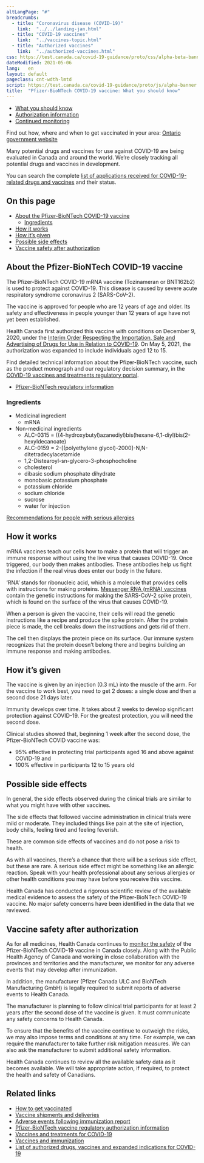 ```yaml
---
altLangPage: "#"
breadcrumbs:
  - title: "Coronavirus disease (COVID-19)"
    link:  "../../landing-jan.html"
  - title: "COVID-19 vaccines"
    link:  "../vaccines-topic.html"
  - title: "Authorized vaccines"
    link:  "../authorized-vaccines.html"
css: https://test.canada.ca/covid-19-guidance/proto/css/alpha-beta-banner.css
dateModified: 2021-05-06
lang:   en
layout: default
pageclass: cnt-wdth-lmtd
script: https://test.canada.ca/covid-19-guidance/proto/js/alpha-banner.js
title:  "Pfizer-BioNTech COVID-19 vaccine: What you should know"
---
```

<div class="gc-stp-stp">
  <div class="row">
    <ul class="toc lst-spcd col-md-12">
      <li class="col-md-4 col-sm-6">
        <a class="list-group-item cust-active active" href="pfizer-biontech.html">What you should know</a>
      </li>
      <li class="col-md-4 col-sm-6">
        <a class="list-group-item" href="pfizer-biontech/authorization.html">Authorization information</a>
      </li>
      <li class="col-md-4 col-sm-6">
        <a class="list-group-item" href="pfizer-biontech/monitoring.html">Continued monitoring</a>
      </li>
    </ul>
  </div>
</div>
<div class="alert alert-info">
  <p>Find out how, where and when to get vaccinated in your area: <a href="https://covid-19.ontario.ca/get-covid-19-vaccine" rel="external">Ontario government website</a>
  </p>
</div>
Many potential drugs and vaccines for use against COVID-19 are being evaluated in Canada and around the world. We’re closely tracking all potential drugs and vaccines in development.

You can search the complete [list of applications received for COVID-19-related drugs and vaccines](https://www.canada.ca/en/health-canada/services/drugs-health-products/covid19-industry/drugs-vaccines-treatments/authorization/applications.html) and their status.

## On this page
- [About the Pfizer-BioNTech COVID-19 vaccine](#about-the-pfizer-biontech-covid-19-vaccine)
  - [Ingredients](#ingredients)
- [How it works](#how-it-works)
- [How it’s given](#how-its-given)
- [Possible side effects](#possible-side-effects)
- [Vaccine safety after authorization](#vaccine-safety-after-authorization)

## About the Pfizer-BioNTech COVID-19 vaccine

The Pfizer-BioNTech COVID-19 mRNA vaccine (Tozinameran or BNT162b2) is used to protect against COVID-19. This disease is caused by severe acute respiratory syndrome coronavirus 2 (SARS-CoV-2).

The vaccine is approved for people who are 12 years of age and older. Its safety and effectiveness in people younger than 12 years of age have not yet been established.

Health Canada first authorized this vaccine with conditions on December 9, 2020, under the [Interim Order Respecting the Importation, Sale and Advertising of Drugs for Use in Relation to COVID-19](https://www.canada.ca/en/health-canada/services/drugs-health-products/covid19-industry/drugs-vaccines-treatments/interim-order-import-sale-advertising-drugs/note.html). On May 5, 2021, the authorization was expanded to include individuals aged 12 to 15.

Find detailed technical information about the Pfizer-BioNTech vaccine, such as the product monograph and our regulatory decision summary, in the <a href="https://covid-vaccine.canada.ca">COVID-19 vaccines and treatments regulatory portal</a>.

<ul class="list-inline mrgn-bttm-xl">
  <li>
    <a href="https://covid-vaccine.canada.ca/pfizer-biontech-covid-19-vaccine/product-details" class="btn btn-primary">Pfizer-BioNTech regulatory information</a>
  </li>
</ul>

### Ingredients
* Medicinal ingredient
  * mRNA
* Non-medicinal ingredients
  * ALC-0315 = ((4-hydroxybutyl)azanediyl)bis(hexane-6,1-diyl)bis(2-hexyldecanoate)
  * ALC-0159 = 2-[(polyethylene glycol)-2000]-N,N-ditetradecylacetamide
  * 1,2-Distearoyl-sn-glycero-3-phosphocholine
  * cholesterol
  * dibasic sodium phosphate dihydrate
  * monobasic potassium phosphate
  * potassium chloride
  * sodium chloride
  * sucrose
  * water for injection

[Recommendations for people with serious allergies](https://healthycanadians.gc.ca/recall-alert-rappel-avis/hc-sc/2020/74543a-eng.php)

## How it works

mRNA vaccines teach our cells how to make a protein that will trigger an immune response without using the live virus that causes COVID-19. Once triggered, our body then makes antibodies. These antibodies help us fight the infection if the real virus does enter our body in the future.

‘RNA’ stands for ribonucleic acid, which is a molecule that provides cells with instructions for making proteins. [Messenger RNA (mRNA) vaccines](https://www.canada.ca/en/health-canada/services/drugs-health-products/covid19-industry/drugs-vaccines-treatments/vaccines/type-mrna.html) contain the genetic instructions for making the SARS-CoV-2 spike protein, which is found on the surface of the virus that causes COVID-19.

When a person is given the vaccine, their cells will read the genetic instructions like a recipe and produce the spike protein. After the protein piece is made, the cell breaks down the instructions and gets rid of them.

The cell then displays the protein piece on its surface. Our immune system recognizes that the protein doesn’t belong there and begins building an immune response and making antibodies.

## How it’s given

The vaccine is given by an injection (0.3 mL) into the muscle of the arm. For the vaccine to work best, you need to get 2 doses: a single dose and then a second dose 21 days later.

Immunity develops over time. It takes about 2 weeks to develop significant protection against COVID-19. For the greatest protection, you will need the second dose.

Clinical studies showed that, beginning 1 week after the second dose, the Pfizer-BioNTech COVID vaccine was:
* 95% effective in protecting trial participants aged 16 and above against COVID-19 and </li>
* 100% effective in participants 12 to 15 years old </li>

## Possible side effects

In general, the side effects observed during the clinical trials are similar to what you might have with other vaccines.

The side effects that followed vaccine administration in clinical trials were mild or moderate. They included things like pain at the site of injection, body chills, feeling tired and feeling feverish.

These are common side effects of vaccines and do not pose a risk to health.

As with all vaccines, there’s a chance that there will be a serious side effect, but these are rare. A serious side effect might be something like an allergic reaction. Speak with your health professional about any serious allergies or other health conditions you may have before you receive this vaccine.

Health Canada has conducted a rigorous scientific review of the available medical evidence to assess the safety of the Pfizer-BioNTech COVID-19 vaccine. No major safety concerns have been identified in the data that we reviewed.

## Vaccine safety after authorization

As for all medicines, Health Canada continues to [monitor the safety](https://www.canada.ca/en/health-canada/services/drugs-health-products/covid19-industry/regulatory-response-health-product-access.html#a8) of the Pfizer-BioNTech COVID-19 vaccine in Canada closely. Along with the Public Health Agency of Canada and working in close collaboration with the provinces and territories and the manufacturer, we monitor for any adverse events that may develop after immunization.

In addition, the manufacturer (Pfizer Canada ULC and BioNTech Manufacturing GmbH) is legally required to submit reports of adverse events to Health Canada.

The manufacturer is planning to follow clinical trial participants for at least 2 years after the second dose of the vaccine is given. It must communicate any safety concerns to Health Canada.

To ensure that the benefits of the vaccine continue to outweigh the risks, we may also impose terms and conditions at any time. For example, we can require the manufacturer to take further risk mitigation measures. We can also ask the manufacturer to submit additional safety information.

Health Canada continues to review all the available safety data as it becomes available. We will take appropriate action, if required, to protect the health and safety of Canadians.

## Related links
* [How to get vaccinated](https://www.canada.ca/en/public-health/services/diseases/coronavirus-disease-covid-19/vaccines/how-vaccinated.html)
* [Vaccine shipments and deliveries](https://www.canada.ca/en/public-health/services/diseases/2019-novel-coronavirus-infection/prevention-risks/covid-19-vaccine-treatment/vaccine-rollout.html)
* [Adverse events following immunization report](https://health-infobase.canada.ca/covid-19/vaccine-safety/)
* [Pfizer-BioNTech vaccine regulatory authorization information](https://covid-vaccine.canada.ca/pfizer-biontech-covid-19-vaccine/product-details)
* [Vaccines and treatments for COVID-19](https://www.canada.ca/en/public-health/services/diseases/2019-novel-coronavirus-infection/prevention-risks/covid-19-vaccine-treatment.html)
* [Vaccines and immunization](https://www.canada.ca/en/public-health/services/immunization-vaccines.html)
* [List of authorized drugs, vaccines and expanded indications for COVID-19](https://www.canada.ca/en/health-canada/services/drugs-health-products/covid19-industry/drugs-vaccines-treatments/authorization/list-drugs.html)